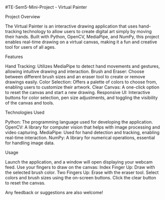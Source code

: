 #TE-Sem5-Mini-Project - Virtual Painter

Project Overview

The Virtual Painter is an interactive drawing application that uses hand-tracking technology to allow users to create digital art simply by moving their hands. Built with Python, OpenCV, MediaPipe, and NumPy, this project enables real-time drawing on a virtual canvas, making it a fun and creative tool for users of all ages.

Features

Hand Tracking: Utilizes MediaPipe to detect hand movements and gestures, allowing intuitive drawing and interaction.
Brush and Eraser: Choose between different brush sizes and an eraser tool to create or remove drawings easily.
Color Selection: Offers a palette of colors to choose from, enabling users to customize their artwork.
Clear Canvas: A one-click option to reset the canvas and start a new drawing.
Responsive UI: Interactive buttons for color selection, pen size adjustments, and toggling the visibility of the canvas and tools.

Technologies Used

Python: The programming language used for developing the application.
OpenCV: A library for computer vision that helps with image processing and video capturing.
MediaPipe: Used for hand detection and tracking, enabling real-time interaction.
NumPy: A library for numerical operations, essential for handling image data.

Usage

Launch the application, and a window will open displaying your webcam feed.
Use your fingers to draw on the canvas:
Index Finger Up: Draw with the selected brush color.
Two Fingers Up: Erase with the eraser tool.
Select colors and brush sizes using the on-screen buttons.
Click the clear button to reset the canvas.

Any feedback or suggestions are also welcome!
